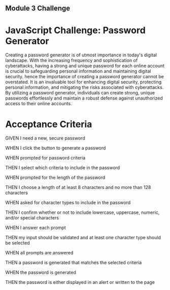 ## Module 3 Challenge

# JavaScript Challenge: Password Generator

Creating a password generator is of utmost importance in today's digital landscape. With the increasing frequency and sophistication of cyberattacks, having a strong and unique password for each online account is crucial to safeguarding personal information and maintaining digital security. hence the importance of creating a password generator cannot be overstated. It is an invaluable tool for enhancing digital security, protecting personal information, and mitigating the risks associated with cyberattacks. By utilizing a password generator, individuals can create strong, unique passwords effortlessly and maintain a robust defense against unauthorized access to their online accounts.

# Acceptance Criteria

GIVEN I need a new, secure password

WHEN I click the button to generate a password

WHEN prompted for password criteria

THEN I select which criteria to include in the password

WHEN prompted for the length of the password


THEN I choose a length of at least 8 characters and no more than 128 characters

WHEN asked for character types to include in the password

THEN I confirm whether or not to include lowercase, uppercase, numeric, and/or special characters

WHEN I answer each prompt

THEN my input should be validated and at least one character type should be selected

WHEN all prompts are answered


THEN a password is generated that matches the selected criteria

WHEN the password is generated

THEN the password is either displayed in an alert or written to the page

